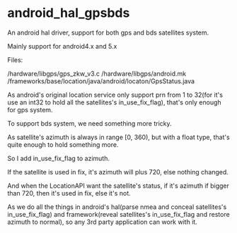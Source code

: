 # android_hal_gpsbds
An android hal driver, support for both gps and bds satellites system.

Mainly support for android4.x and 5.x

Files:

/hardware/libgps/gps_zkw_v3.c
/hardware/libgps/android.mk
/frameworks/base/location/java/android/locaton/GpsStatus.java

As android's original location service only support prn from 1 to 32(for it's use an int32 to hold all the satellites's in_use_fix_flag), that's only enough for gps system. 

To support bds system, we need something more tricky.

As satellite's azimuth is always in range [0, 360), but with a float type, that's quite enough to hold something more.

So I add in_use_fix_flag to azimuth.

If the satellite is used in fix, it's azimuth will plus 720, else nothing changed.

And when the LocationAPI want the satellite's status, if it's azimuth if bigger than 720, then it's used in fix, else it's not. 

As we do all the things in android's hal(parse nmea and conceal satellites's in_use_fix_flag) and framework(reveal satellites's in_use_fix_flag and restore azimuth to normal), so any 3rd party application can work with it.
